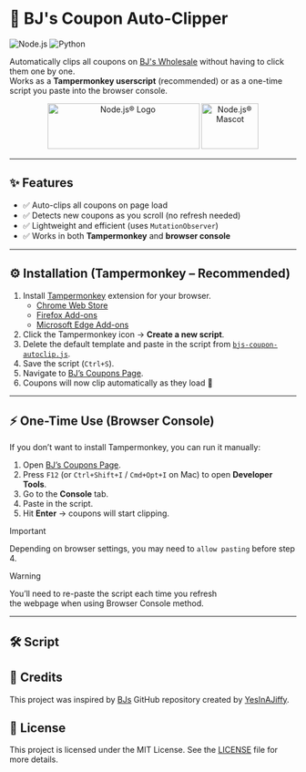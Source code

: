 # 🛒 BJ's Coupon Auto-Clipper

![Node.js](https://img.shields.io/badge/node.js-22.18+-5FA04E?logo=nodedotjs&logoColor=5FA04E&label=Node.js) <!-- https://nodejs.org/en/about/branding -->
![Python](https://img.shields.io/badge/python-3.13+-306998?logo=python&logoColor=FFD43B&label=Python) <!-- https://brandpalettes.com/python-logo-colors -->

Automatically clips all coupons on [BJ's Wholesale](https://www.bjs.com/myCoupons) without having to click them one by one.  
Works as a **Tampermonkey userscript** (recommended) or as a one-time script you paste into the browser console.

<p align="center">
<img alt="Node.js® Logo" src="https://nodejs.org/static/logos/nodejsDark.svg" width="267" height="80">
<img alt="Node.js® Mascot" src="https://nodejs.org/static/images/node-mascot.svg" width="100" height="80">  
</p>

---

## ✨ Features

- ✅ Auto-clips all coupons on page load  
- ✅ Detects new coupons as you scroll (no refresh needed)  
- ✅ Lightweight and efficient (uses `MutationObserver`)  
- ✅ Works in both **Tampermonkey** and **browser console**  

---

## ⚙️ Installation (Tampermonkey – Recommended)

1. Install [Tampermonkey](https://www.tampermonkey.net/) extension for your browser.  
   - [Chrome Web Store](https://chromewebstore.google.com/detail/tampermonkey/dhdgffkkebhmkfjojejmpbldmpobfkfo)
   - [Firefox Add-ons](https://addons.mozilla.org/en-US/firefox/addon/tampermonkey/)
   - [Microsoft Edge Add-ons](https://microsoftedge.microsoft.com/addons/detail/tampermonkey/iikmkjmpaadaobahmlepeloendndfphd)
2. Click the Tampermonkey icon → **Create a new script**.  
3. Delete the default template and paste in the script from [`bjs-coupon-autoclip.js`](bjs-coupon-autoclip.js).  
4. Save the script (`Ctrl+S`).  
5. Navigate to [BJ’s Coupons Page](https://www.bjs.com/myCoupons).  
6. Coupons will now clip automatically as they load 🎉  

---

## ⚡ One-Time Use (Browser Console)

If you don’t want to install Tampermonkey, you can run it manually:

1. Open [BJ’s Coupons Page](https://www.bjs.com/myCoupons).  
2. Press `F12` (or `Ctrl+Shift+I` / `Cmd+Opt+I` on Mac) to open **Developer Tools**.  
3. Go to the **Console** tab.  
4. Paste in the script. <!-- (without the Tampermonkey metadata block). -->
5. Hit **Enter** → coupons will start clipping.  

> [!IMPORTANT]
> Depending on browser settings, you may need to `allow pasting` before step 4.
<!-- IGNORE [`MD028` - Blank line inside blockquote](https://github.com/DavidAnson/markdownlint/blob/v0.38.0/doc/md028.md) -->
> [!WARNING]
> You’ll need to re-paste the script each time you refresh <br/>
> the webpage when using Browser Console method.

---

## 🛠 Script

<!-- INSERT CODE HERE -->

## 🙏 Credits

This project was inspired by [BJs](https://github.com/YesInAJiffy/BJs.git) GitHub repository created by [YesInAJiffy](https://github.com/YesInAJiffy).

## 📜 License

This project is licensed under the MIT License. See the [LICENSE](LICENSE) file for more details.
